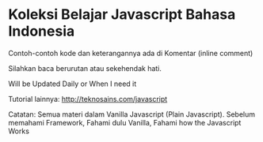 # Koleksi Belajar Javascript Bahasa Indonesia

Contoh-contoh kode dan keterangannya ada di Komentar (inline comment)

Silahkan baca berurutan atau sekehendak hati.

Will be Updated Daily or When I need it

Tutorial lainnya: http://teknosains.com/javascript

Catatan: Semua materi dalam Vanilla Javascript (Plain Javascript).
Sebelum memahami Framework, Fahami dulu Vanilla, Fahami how the Javascript Works